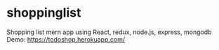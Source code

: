 # shoppinglist
Shopping list mern app using React, redux, node.js, express, mongodb
Demo: https://todoshop.herokuapp.com/

